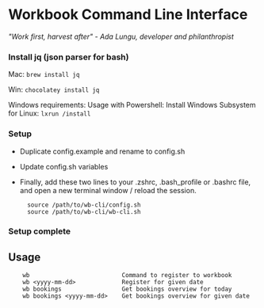 # Workbook Command Line Interface
*"Work first, harvest after" - Ada Lungu, developer and philanthropist*

### Install jq (json parser for bash)
Mac: `brew install jq`

Win: `chocolatey install jq`

Windows requirements:
Usage with Powershell:
Install Windows Subsystem for Linux:
`lxrun /install`


### Setup
- Duplicate config.example and rename to config.sh
- Update config.sh variables
- Finally, add these two lines to your .zshrc, .bash_profile or .bashrc file, and open a new terminal window / reload the session.

        source /path/to/wb-cli/config.sh
        source /path/to/wb-cli/wb-cli.sh

### Setup complete

## Usage

        wb                          Command to register to workbook
        wb <yyyy-mm-dd>             Register for given date
        wb bookings                 Get bookings overview for today
        wb bookings <yyyy-mm-dd>    Get bookings overview for given date
